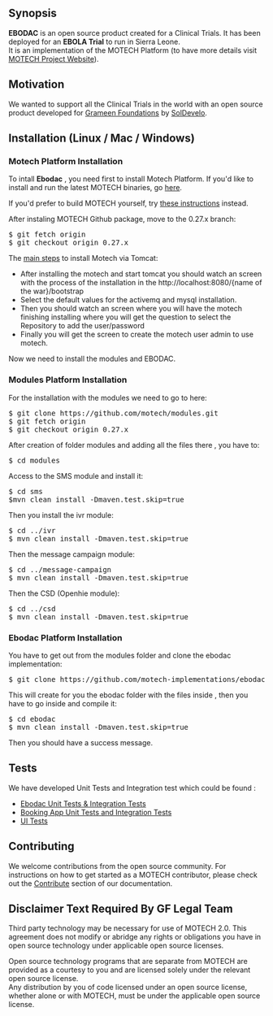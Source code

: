 <html lang="en" class=" is-copy-enabled">
<head>
<meta charset='utf-8'>

<meta http-equiv="X-UA-Compatible" content="IE=edge">
<meta http-equiv="Content-Language" content="en">
<meta name="viewport" content="width=1020">

<link rel="canonical" href="https://github.com/motech-implementations/ebodac/master/README.md" data-pjax-transient>
</head>


<body class="logged-out env-production windows vis-public page-blob">

<article class="markdown-body entry-content" itemprop="text">
<h2>Synopsis</h2>

<b>EBODAC</b> is an open source product created for a Clinical Trials. It has been deployed for an <b>EBOLA Trial</b> to run in Sierra Leone.</br>
It is an implementation of the MOTECH Platform (to have more details visit <a href="http://motechproject.org" >MOTECH Project Website</a>). 

</article>
<article class="markdown-body entry-content" itemprop="text">
<h2>Motivation</h2>
We wanted to support all the Clinical Trials in the world with an open source product developed for <a href="http://www.grameenfoundation.org/" >Grameen Foundations</a> by <a href="www.soldevelo.com">SolDevelo</a>.
</article>
<article class="markdown-body entry-content" itemprop="text">
<h2>Installation (Linux / Mac / Windows)  </h2>
<h3>Motech Platform Installation</h3>


To intall <b>Ebodac</b> , you need first to install Motech Platform. If you'd like to install and run the latest MOTECH binaries, go <a href="http://docs.motechproject.org/en/latest/get_started/installing.html">here</a>.

If you'd prefer to build MOTECH yourself, try <a href="http://docs.motechproject.org/en/latest/development/dev_setup/dev_install.html">these instructions</a> instead.

After instaling MOTECH Github package, move to the 0.27.x branch:

<pre>
$ git fetch origin
$ git checkout origin 0.27.x
</pre>

The <a href="http://docs.motechproject.org/en/latest/development/dev_setup/dev_install.html">main steps</a> to install Motech via Tomcat:
<ul>
<li>
After installing the motech and start tomcat you should watch an screen with the process of the installation in the http://localhost:8080/{name of the war}/bootstrap </li>
<li> Select the default values for the activemq and mysql installation. </li>
<li>Then you should watch an screen where you will have the motech finishing installing where you will get the question to select the Repository to add the user/password </li>
<li>Finally you will get the screen to create the motech user admin to use motech.</li>
</ul>


Now we need to install the modules and EBODAC.

<h3>Modules Platform Installation</h3> 


For the installation with the modules we need to go to here:

<pre>
$ git clone https://github.com/motech/modules.git
$ git fetch origin
$ git checkout origin 0.27.x
</pre>

After creation of folder modules and adding all the files there , you have to:

<pre>
$ cd modules
</pre>

Access to the SMS module  and install it:

<pre>
$ cd sms
$mvn clean install -Dmaven.test.skip=true
</pre>

Then you install the ivr module:

<pre>
$ cd ../ivr
$ mvn clean install -Dmaven.test.skip=true
</pre>

Then the message campaign module:
<pre>
$ cd ../message-campaign
$ mvn clean install -Dmaven.test.skip=true
</pre>

Then the CSD (Openhie module):

<pre>
$ cd ../csd
$ mvn clean install -Dmaven.test.skip=true
</pre>

<h3>Ebodac Platform Installation</h3>

You have to get out from the modules folder and clone the ebodac implementation:

<pre>
$ git clone https://github.com/motech-implementations/ebodac.git
</pre>

This will create for you the ebodac folder with the files inside , then you have to go inside and compile it:

<pre>
$ cd ebodac
$ mvn clean install -Dmaven.test.skip=true
</pre>

Then you should have a success message.
</article>

<article class="markdown-body entry-content" itemprop="text">
<h2>Tests</h2>


We have developed Unit Tests and Integration test which could be found :
<ul>
<li><a href="https://github.com/motech-implementations/ebodac/tree/master/ebodac/src/test/java/org/motechproject/ebodac">Ebodac Unit Tests & Integration Tests</a></li>
<li><a href="https://github.com/motech-implementations/ebodac/tree/master/booking-app/src/test" >Booking App Unit Tests and Integration Tests</a></li>
<li><a href="https://github.com/motech-implementations/ebodac/tree/master/ebodac/src/test/java/org/motechproject/ebodac/uitest">UI Tests</a></li>
</ul>
</article>

<article class="markdown-body entry-content" itemprop="text">
<h2>Contributing</h2>

We welcome contributions from the open source community. For instructions on how to get started as a MOTECH contributor, please check out the <a href="http://docs.motechproject.org/en/latest/contribute/index.html">Contribute</a> section of our documentation.

</article>
<article class="markdown-body entry-content" itemprop="text">
<h2>Disclaimer Text Required By GF Legal Team</h2>


Third party technology may be necessary for use of MOTECH 2.0. This agreement does not modify or abridge any rights or obligations you have in open source technology under applicable open source licenses.</br>

Open source technology programs that are separate from MOTECH are provided as a courtesy to you and are licensed solely under the relevant open source license. </br>
Any distribution by you of code licensed under an open source license, whether alone or with MOTECH, must be under the applicable open source license.


</article>

</body>
</html>
